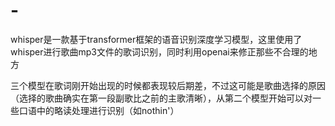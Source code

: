 # -
whisper是一款基于transformer框架的语音识别深度学习模型，这里使用了whisper进行歌曲mp3文件的歌词识别，同时利用openai来修正那些不合理的地方

三个模型在歌词刚开始出现的时候都表现较后期差，不过这可能是歌曲选择的原因（选择的歌曲确实在第一段副歌比之前的主歌清晰），从第二个模型开始可以对一些口语中的略读处理进行识别（如nothin'）
